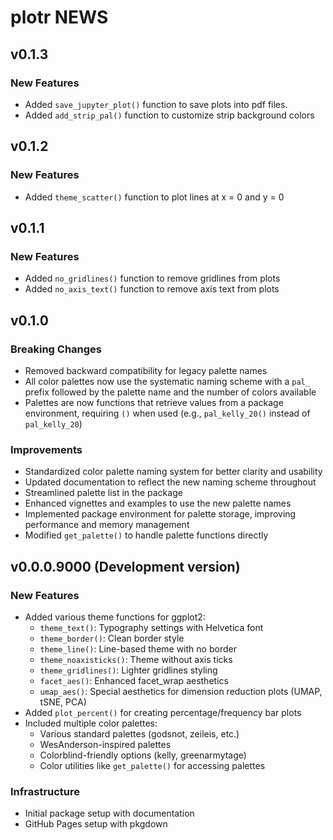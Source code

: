 # plotr NEWS

## v0.1.3
### New Features
* Added `save_jupyter_plot()` function to save plots into pdf files.
* Added `add_strip_pal()` function to customize strip background colors

## v0.1.2
### New Features
* Added `theme_scatter()` function to plot lines at x = 0 and y = 0

## v0.1.1

### New Features
* Added `no_gridlines()` function to remove gridlines from plots
* Added `no_axis_text()` function to remove axis text from plots

## v0.1.0

### Breaking Changes
* Removed backward compatibility for legacy palette names
* All color palettes now use the systematic naming scheme with a `pal_` prefix followed by the palette name and the number of colors available
* Palettes are now functions that retrieve values from a package environment, requiring `()` when used (e.g., `pal_kelly_20()` instead of `pal_kelly_20`)

### Improvements
* Standardized color palette naming system for better clarity and usability
* Updated documentation to reflect the new naming scheme throughout
* Streamlined palette list in the package
* Enhanced vignettes and examples to use the new palette names
* Implemented package environment for palette storage, improving performance and memory management
* Modified `get_palette()` to handle palette functions directly

## v0.0.0.9000 (Development version)

### New Features
* Added various theme functions for ggplot2:
  * `theme_text()`: Typography settings with Helvetica font
  * `theme_border()`: Clean border style
  * `theme_line()`: Line-based theme with no border
  * `theme_noaxisticks()`: Theme without axis ticks
  * `theme_gridlines()`: Lighter gridlines styling
  * `facet_aes()`: Enhanced facet_wrap aesthetics
  * `umap_aes()`: Special aesthetics for dimension reduction plots (UMAP, tSNE, PCA)
* Added `plot_percent()` for creating percentage/frequency bar plots
* Included multiple color palettes:
  * Various standard palettes (godsnot, zeileis, etc.)
  * WesAnderson-inspired palettes
  * Colorblind-friendly options (kelly, greenarmytage)
  * Color utilities like `get_palette()` for accessing palettes

### Infrastructure
* Initial package setup with documentation
* GitHub Pages setup with pkgdown 